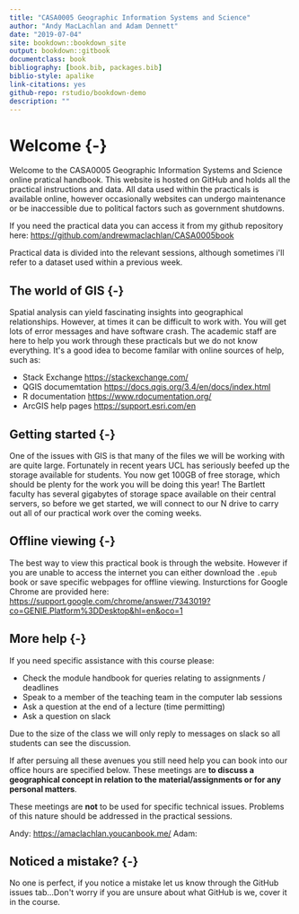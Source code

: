 ```yaml
--- 
title: "CASA0005 Geographic Information Systems and Science"
author: "Andy MacLachlan and Adam Dennett"
date: "2019-07-04"
site: bookdown::bookdown_site
output: bookdown::gitbook
documentclass: book
bibliography: [book.bib, packages.bib]
biblio-style: apalike
link-citations: yes
github-repo: rstudio/bookdown-demo
description: ""
---
```


# Welcome {-}

Welcome to the CASA0005 Geographic Information Systems and Science online pratical handbook. This website is hosted on GitHub and holds all the practical instructions and data. All data used within the practicals is available online, however occasionally websites can undergo maintenance or be inaccessible due to political factors such as government shutdowns.  

If you need the practical data you can access it from my github repository here: https://github.com/andrewmaclachlan/CASA0005book

Practical data is divided into the relevant sessions, although sometimes i'll refer to a dataset used within a previous week. 

## The world of GIS {-}

Spatial analysis can yield fascinating insights into geographical relationships. However, at times it can be difficult to work with. You will get lots of error messages and have software crash. The academic staff are here to help you work through these practicals but we do not know everything. It's a good idea to become familar with online sources of help, such as:

* Stack Exchange https://stackexchange.com/
* QGIS documemtation https://docs.qgis.org/3.4/en/docs/index.html
* R documentation https://www.rdocumentation.org/
* ArcGIS help pages https://support.esri.com/en

## Getting started {-}

One of the issues with GIS is that many of the files we will be working with are quite large. Fortunately in recent years UCL has seriously beefed up the storage available for students. You now get 100GB of free storage, which should be plenty for the work you will be doing this year! The Bartlett faculty has several gigabytes of storage space available on their central servers, so before we get started, we will connect to our N drive to carry out all of our practical work over the coming weeks. 

## Offline viewing {-}

The best way to view this practical book is through the website. However if you are unable to access the internet you can either download the ```.epub``` book or save specific webpages for offline viewing. Insturctions for Google Chrome are provided here: https://support.google.com/chrome/answer/7343019?co=GENIE.Platform%3DDesktop&hl=en&oco=1




## More help {-}

If you need specific assistance with this course please:
* Check the module handbook for queries relating to assignments / deadlines 
* Speak to a member of the teaching team in the computer lab sessions
* Ask a question at the end of a lecture (time permitting)
* Ask a question on slack

Due to the size of the class we will only reply to messages on slack so all students can see the discussion.

If after persuing all these avenues you still need help you can book into our office hours are specified below. These meetings are **to discuss a geographical concept in relation to the material/assignments or for any personal matters**. 

These meetings are **not** to be used for specific technical issues. Problems of this nature should be addressed in the practical sessions.

Andy: https://amaclachlan.youcanbook.me/ 
Adam: 

## Noticed a mistake? {-}

No one is perfect, if you notice a mistake let us know through the GitHub issues tab...Don't worry if you are unsure about what GitHub is we, cover it in the course.
